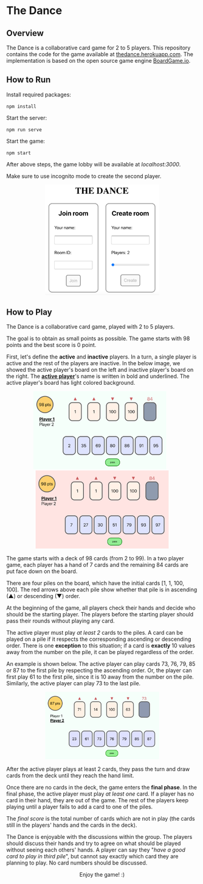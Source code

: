 # The Dance

## Overview
The Dance is a collaborative card game for 2 to 5 players. 
This repository contains the code for the game available at [thedance.herokuapp.com](thedance.herokuapp.com). 
The implementation is based on the open source game engine [BoardGame.io](https://boardgame.io/). 

## How to Run

Install required packages:

```installation
npm install
```

Start the server:

```server
npm run serve
```

Start the game:

```start
npm start 
```

After above steps, the game lobby will be available at _localhost:3000_. 

Make sure to use incognito mode to create the second player. 

<p align="center"><img width=300 src="https://github.com/gjeuken/thedance/blob/master/images/lobby.png"></p>

## How to Play

The Dance is a collaborative card game, played with 2 to 5 players. 

The goal is to obtain as small points as possible. The game starts with 98 points and the best score is 0 point. 

First, let's define the **active** and **inactive** players. 
In a turn, a single player is active and the rest of the players are inactive. 
In the below image, we showed the active player's board on the left and inactive player's board on the right. 
The <u>**active player**</u>'s name is written in bold and underlined. The active player's board has light colored background. 

<p align="center"><img src="https://github.com/gjeuken/thedance/blob/master/images/initial-active.png" width="350"/> 
&nbsp;&nbsp; <img src="https://github.com/gjeuken/thedance/blob/master/images/initial-inactive.png" width="350"/></p> 

The game starts with a deck of 98 cards (from 2 to 99). 
In a two player game, each player has a hand of 7 cards and the remaining 84 cards are put face down on the board. 

There are four piles on the board, which have the initial cards [1, 1, 100, 100]. 
The red arrows above each pile show whether that pile is in ascending (&#9650;) or descending (&#9660;) order. 

At the beginning of the game, all players check their hands and decide who should be the starting player. 
The players before the starting player should pass their rounds without playing any card. 

The active player must play _at least 2_ cards to the piles. 
A card can be played on a pile if it respects the corresponding ascending or descending order. 
There is one **exception** to this situation; if a card is **exactly** 10 values away from the number on the pile, 
it can be played regardless of the order. 

An example is shown below. The active player can play cards 73, 76, 79, 85 or 87 to the first pile by respecting the ascending order.
Or, the player can first play 61 to the first pile, since it is 10 away from the number on the pile. 
Similarly, the active player can play 73 to the last pile. 

<p align="center"><img width=300 src="https://github.com/gjeuken/thedance/blob/master/images/ingame.png"></p>

After the active player plays at least 2 cards, they pass the turn and draw cards from the deck until they reach the hand limit. 

Once there are no cards in the deck, the game enters the **final phase**. 
In the final phase, the active player must play _at least one_ card. 
If a player has no card in their hand, they are out of the game. 
The rest of the players keep playing until a player fails to add a card to one of the piles. 

The _final score_ is the total number of cards which are not in play (the cards still in the players' hands and the cards in the deck). 

The Dance is enjoyable with the discussions within the group. 
The players should discuss their hands and try to agree on what should be played without seeing each others' hands. 
A player can say they "_have a good card to play in third pile_", but cannot say exactly which card they are planning to play. 
No card numbers should be discussed.

<center> Enjoy the game! :) </center>
